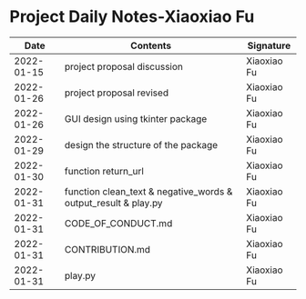 # Project Daily Notes-Xiaoxiao Fu


| Date | Contents | Signature
| ------ | ------ |  ------ |
| 2022-01-15 | project proposal discussion | Xiaoxiao Fu
| 2022-01-26 | project proposal revised | Xiaoxiao Fu
| 2022-01-26 | GUI design using tkinter package| Xiaoxiao Fu
| 2022-01-29 | design the structure of the package| Xiaoxiao Fu
| 2022-01-30 | function return_url| Xiaoxiao Fu
| 2022-01-31 | function clean_text & negative_words & output_result & play.py| Xiaoxiao Fu
| 2022-01-31 | CODE_OF_CONDUCT.md| Xiaoxiao Fu
| 2022-01-31 | CONTRIBUTION.md| Xiaoxiao Fu
| 2022-01-31 | play.py| Xiaoxiao Fu
